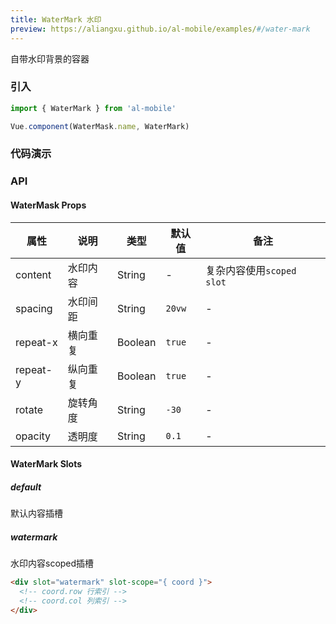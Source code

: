 ```yaml
---
title: WaterMark 水印
preview: https://aliangxu.github.io/al-mobile/examples/#/water-mark
---
```


自带水印背景的容器

### 引入

```javascript
import { WaterMark } from 'al-mobile'

Vue.component(WaterMask.name, WaterMark)
```

### 代码演示
<!-- DEMO -->

### API

#### WaterMask Props
|属性 | 说明 | 类型 | 默认值 | 备注 |
|----|-----|------|------ |------|
|content|水印内容|String|-|复杂内容使用`scoped slot`|
|spacing|水印间距|String|`20vw`|-|
|repeat-x|横向重复|Boolean|`true`|-|
|repeat-y|纵向重复|Boolean|`true`|-|
|rotate|旋转角度|String|`-30`|-|
|opacity|透明度|String|`0.1`|-|

#### WaterMark Slots

##### default
默认内容插槽

##### watermark
水印内容scoped插槽

```html
<div slot="watermark" slot-scope="{ coord }">
  <!-- coord.row 行索引 -->
  <!-- coord.col 列索引 -->
</div>
```
